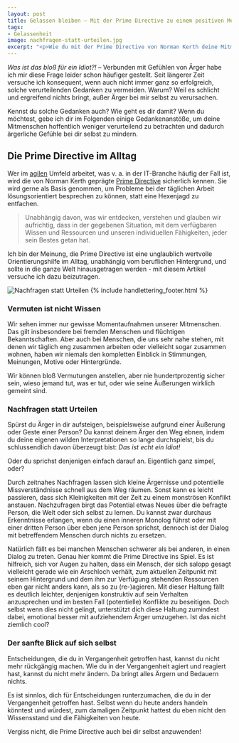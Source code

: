 ```yaml
---
layout: post
title: Gelassen bleiben – Mit der Prime Directive zu einem positiven Menschenbild im Alltag
tags:
- Gelassenheit
image: nachfragen-statt-urteilen.jpg
excerpt: "<p>Wie du mit der Prime Directive von Norman Kerth deine Mitmenschen weniger verurteilend betrachten kannst und wie du selbst davon profitierst, erkläre ich dir hier.</p>"
---
```


*Was ist das bloß für ein Idiot?!* – Verbunden mit Gefühlen von
Ärger habe ich mir diese Frage leider schon häufiger gestellt. Seit
längerer Zeit versuche ich konsequent, wenn auch nicht immer ganz so
erfolgreich, solche verurteilenden Gedanken zu vermeiden. Warum? Weil es
schlicht und ergreifend nichts bringt, außer Ärger bei mir selbst zu
verursachen.

Kennst du solche Gedanken auch? Wie geht es dir damit? Wenn du möchtest,
gebe ich dir im Folgenden einige Gedankenanstöße, um deine Mitmenschen
hoffentlich weniger verurteilend zu betrachten und dadurch ärgerliche
Gefühle bei dir selbst zu mindern.

## Die Prime Directive im Alltag

Wer im [agilen](https://de.wikipedia.org/wiki/Agile_Softwareentwicklung)
Umfeld arbeitet, was v. a. in der IT-Branche häufig der Fall ist, wird
die von Norman Kerth geprägte [Prime Directive](https://retrospectivewiki.org/index.php?title=The_Prime_Directive)
sicherlich kennen. Sie wird gerne als Basis genommen, um Probleme bei
der täglichen Arbeit lösungsorientiert besprechen zu können, statt eine
Hexenjagd zu entfachen.

> Unabhängig davon, was wir entdecken, verstehen und glauben wir
> aufrichtig, dass in der gegebenen Situation, mit dem verfügbaren
> Wissen und Ressourcen und unseren individuellen Fähigkeiten, jeder
> sein Bestes getan hat.

Ich bin der Meinung, die Prime Directive ist eine unglaublich wertvolle
Orientierungshilfe im Alltag, unabhängig vom beruflichen Hintergrund,
und sollte in die ganze Welt hinausgetragen werden - mit diesem Artikel
versuche ich dazu beizutragen.

![Nachfragen statt Urteilen]({{site.baseurl}}/assets/img/posts/nachfragen-statt-urteilen.jpg)
{% include handlettering_footer.html %}

### Vermuten ist nicht Wissen

Wir sehen immer nur gewisse Momentaufnahmen unserer Mitmenschen. Das
gilt insbesondere bei fremden Menschen und flüchtigen Bekanntschaften.
Aber auch bei Menschen, die uns sehr nahe stehen, mit denen wir täglich
eng zusammen arbeiten oder vielleicht sogar zusammen wohnen, haben wir
niemals den kompletten Einblick in Stimmungen, Meinungen, Motive oder
Hintergründe.

Wir können bloß Vermutungen anstellen, aber nie hundertprozentig sicher
sein, wieso jemand tut, was er tut, oder wie seine Äußerungen wirklich
gemeint sind.

### Nachfragen statt Urteilen

Spürst du Ärger in dir aufsteigen, beispielsweise aufgrund einer
Äußerung oder Geste einer Person? Du kannst deinem Ärger den Weg ebnen,
indem du deine eigenen wilden Interpretationen so lange durchspielst,
bis du schlussendlich davon überzeugt bist: *Das ist echt ein Idiot!*

Oder du sprichst denjenigen einfach darauf an. Eigentlich ganz simpel,
oder?

Durch zeitnahes Nachfragen lassen sich kleine Ärgernisse und potentielle
Missverständnisse schnell aus dem Weg räumen. Sonst kann es leicht
passieren, dass sich Kleinigkeiten mit der Zeit zu einem monströsen
Konflikt anstauen. Nachzufragen birgt das Potential etwas Neues über die
befragte Person, die Welt oder sich selbst zu lernen. Du kannst zwar
durchaus Erkenntnisse erlangen, wenn du einen inneren Monolog führst
oder mit einer dritten Person über eben jene Person sprichst, dennoch
ist der Dialog mit betreffendem Menschen durch nichts zu ersetzen.

Natürlich fällt es bei manchen Menschen schwerer als bei anderen, in
einen Dialog zu treten. Genau hier kommt die Prime Directive ins Spiel.
Es ist hilfreich, sich vor Augen zu halten, dass ein Mensch, der sich
salopp gesagt vielleicht gerade wie ein Arschloch verhält, zum aktuellen
Zeitpunkt mit seinem Hintergrund und dem ihm zur Verfügung stehenden
Ressourcen eben gar nicht anders kann, als so zu (re-)agieren. Mit
dieser Haltung fällt es deutlich leichter, denjenigen konstruktiv auf
sein Verhalten anzusprechen und im besten Fall (potentielle) Konflikte
zu beseitigen. Doch selbst wenn dies nicht gelingt, unterstützt dich
diese Haltung zumindest dabei, emotional besser mit aufziehendem Ärger
umzugehen. Ist das nicht ziemlich cool?

### Der sanfte Blick auf sich selbst

Entscheidungen, die du in Vergangenheit getroffen hast, kannst du nicht
mehr rückgängig machen. Wie du in der Vergangenheit agiert und reagiert
hast, kannst du nicht mehr ändern. Da bringt alles Ärgern und Bedauern
nichts.

Es ist sinnlos, dich für Entscheidungen runterzumachen, die du in der
Vergangenheit getroffen hast. Selbst wenn du heute anders handeln
könntest und würdest, zum damaligen Zeitpunkt hattest du eben nicht den
Wissensstand und die Fähigkeiten von heute.

Vergiss nicht, die Prime Directive auch bei dir selbst anzuwenden!
